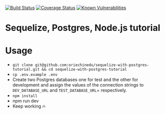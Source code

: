 [![Build Status](https://travis-ci.org/oriechinedu/sequelize-with-postgres-tutorial.svg?branch=master)](https://travis-ci.org/oriechinedu/sequelize-with-postgres-tutorial) [![Coverage Status](https://coveralls.io/repos/github/oriechinedu/sequelize-with-postgres-tutorial/badge.svg?branch=master)](https://coveralls.io/github/oriechinedu/sequelize-with-postgres-tutorial?branch=master) [![Known Vulnerabilities](https://snyk.io/test/github/oriechinedu/sequelize-with-postgres-tutorial/badge.svg)](https://snyk.io/test/github/oriechinedu/sequelize-with-postgres-tutorial)

# Sequelize, Postgres, Node.js tutorial


# Usage

- `git clone git@github.com:oriechinedu/sequelize-with-postgres-tutorial.git && cd sequelize-with-postgres-tutorial`
- `cp .env.example .env`
- Create two Postgres databases one for test and the other for development and assign the values of the connection strings to `DEV_DATABASE_URL` and `TEST_DATABASE_URL`= respectively.
- `npm install`
- npm run dev
- Keep working 🔥

